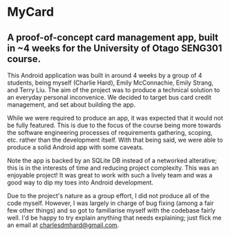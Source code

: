 # MyCard
## A proof-of-concept card management app, built in ~4 weeks for the University of Otago SENG301 course.

This Android application was built in around 4 weeks by a group of 4 students, being myself (Charlie Hard), Emily McConnachie, Emily Strang, and Terry Liu. The aim of the project was to produce a technical solution to an everyday personal inconvenice. We decided to target bus card credit management, and set about building the app.

While we were required to produce an app, it was expected that it would not be fully featured. This is due to the focus of the course being more towards the software engineering processes of requirements gathering, scoping, etc. rather than the development itself. With that being said, we were able to produce a solid Android app with some caveats.

Note the app is backed by an SQLite DB instead of a networked alterative; this is in the interests of time and reducing project complexity. This was an enjoyable project! It was great to work with such a lively team and was a good way to dip my toes into Android development.

Due to the project's nature as a group effort, I did not produce all of the code myself. However, I was largely in charge of bug fixing (among a fair few other things) and so got to familiarise myself with the codebase fairly well. I'd be happy to try explain anything that needs explaining; just flick me an email at charlesdmhard@gmail.com.

